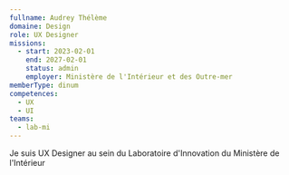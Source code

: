 ```yaml
---
fullname: Audrey Thélème
domaine: Design
role: UX Designer
missions:
  - start: 2023-02-01
    end: 2027-02-01
    status: admin
    employer: Ministère de l'Intérieur et des Outre-mer
memberType: dinum
competences:
  - UX
  - UI
teams:
  - lab-mi
---
```

Je suis UX Designer au sein du Laboratoire d'Innovation du Ministère de l'Intérieur